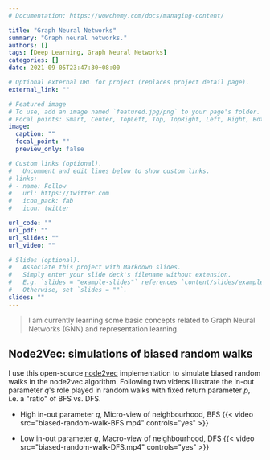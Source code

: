 ```yaml
---
# Documentation: https://wowchemy.com/docs/managing-content/

title: "Graph Neural Networks"
summary: "Graph neural networks."
authors: []
tags: [Deep Learning, Graph Neural Networks]
categories: []
date: 2021-09-05T23:47:30+08:00

# Optional external URL for project (replaces project detail page).
external_link: ""

# Featured image
# To use, add an image named `featured.jpg/png` to your page's folder.
# Focal points: Smart, Center, TopLeft, Top, TopRight, Left, Right, BottomLeft, Bottom, BottomRight.
image:
  caption: ""
  focal_point: ""
  preview_only: false

# Custom links (optional).
#   Uncomment and edit lines below to show custom links.
# links:
# - name: Follow
#   url: https://twitter.com
#   icon_pack: fab
#   icon: twitter

url_code: ""
url_pdf: ""
url_slides: ""
url_video: ""

# Slides (optional).
#   Associate this project with Markdown slides.
#   Simply enter your slide deck's filename without extension.
#   E.g. `slides = "example-slides"` references `content/slides/example-slides.md`.
#   Otherwise, set `slides = ""`.
slides: ""
---
```

> I am currently learning some basic concepts related to Graph Neural Networks (GNN) and representation learning.

## Node2Vec: simulations of biased random walks

I use this open-source [node2vec](https://github.com/eliorc/node2vec) implementation to simulate biased random walks in the node2vec algorithm. Following two videos illustrate the in-out parameter $q$'s role played in random walks with fixed return parameter $p$, i.e. a "ratio" of BFS vs. DFS.

- High in-out parameter $q$, Micro-view of neighbourhood, BFS
{{< video src="biased-random-walk-BFS.mp4" controls="yes" >}}

- Low in-out parameter $q$, Macro-view of neighbourhood, DFS
{{< video src="biased-random-walk-DFS.mp4" controls="yes" >}}

